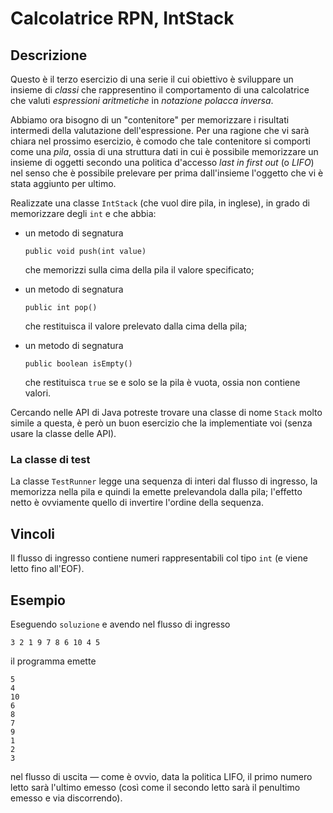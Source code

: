 Calcolatrice RPN, IntStack
==========================

Descrizione
-----------

Questo è il terzo esercizio di una serie il cui obiettivo è sviluppare un
insieme di *classi* che rappresentino il comportamento di una calcolatrice che
valuti *espressioni aritmetiche* in *notazione polacca inversa*.

Abbiamo ora bisogno di un "contenitore" per memorizzare i risultati intermedi
della valutazione dell'espressione. Per una ragione che vi sarà chiara nel
prossimo esercizio, è comodo che tale contenitore si comporti come una *pila*,
ossia di una struttura dati in cui è possibile memorizzare un insieme di oggetti
secondo una politica d'accesso *last in first out* (o *LIFO*) nel senso che è
possibile prelevare per prima dall'insieme l'oggetto che vi è stata aggiunto per
ultimo.

Realizzate una classe `IntStack` (che vuol dire pila, in inglese), in grado di
memorizzare degli `int` e che abbia:

* un metodo di segnatura

      public void push(int value)

  che memorizzi sulla cima della pila il valore specificato;

* un metodo di segnatura

      public int pop()

  che restituisca il valore prelevato dalla cima della pila;

* un metodo di segnatura

      public boolean isEmpty()

  che restituisca `true` se e solo se la pila è vuota, ossia non contiene
  valori.

Cercando nelle API di Java potreste trovare una classe di nome `Stack` molto
simile a questa, è però un buon esercizio che la implementiate voi (senza usare
la classe  delle API).

### La classe di test

La classe `TestRunner` legge una sequenza di interi dal flusso di ingresso, la
memorizza nella pila e quindi la emette prelevandola dalla pila; l'effetto netto è
ovviamente quello di invertire l'ordine della sequenza.


Vincoli
-------

Il flusso di ingresso contiene numeri rappresentabili col tipo `int` (e viene
letto fino all'EOF).

Esempio
-------

Eseguendo `soluzione` e avendo nel flusso di ingresso

    3 2 1 9 7 8 6 10 4 5

il programma emette

    5
    4
    10
    6
    8
    7
    9
    1
    2
    3

nel flusso di uscita — come è ovvio, data la politica LIFO, il primo numero letto
sarà l'ultimo emesso (così come il secondo letto sarà il penultimo emesso e via
discorrendo).
